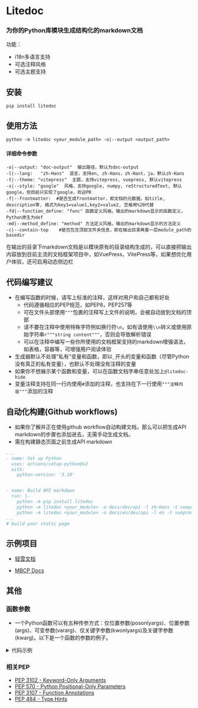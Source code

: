 # Litedoc

### 为你的Python库模块生成结构化的markdown文档

功能：

- i18n多语言支持
- 可选注释风格
- 可选主题支持

## 安装

```shell
pip install litedoc
```

## 使用方法

```shell
python -m litedoc <your_module_path> -o|--output <output_path>
```

#### 详细命令参数

```shell
-o|--output: "doc-output"  输出路径，默认为doc-output
-l|--lang:   "zh-Hans"  语言，支持en, zh-Hans，zh-Hant，ja，默认zh-Hans
-t|--theme: "vitepress"  主题，支持vitepress, vuepress, 默认vitepress
-s|--style: "google"  风格，支持google, numpy, reStructuredText, 默认google，但目前只实现了google，欢迎PR
-f|--frontmatter:  #是否生成frontmatter，即文档的元数据，如title, description等, 格式为key1=value1,key2=value2, 空格用%20代替
-fd|--function_define: "func" 函数定义风格，输出的markdown显示的函数定义，Python原生为def
-md|--method_define: "method" 方法定义风格，输出的markdown显示的方法定义
-c|--contain-top    #是否包含顶部文件夹信息，即在输出目录再套一层module_path的basedir
```

在输出的目录下markdown文档是以模块原有的目录结构生成的，可以直接把输出内容放到目前主流的文档框架项目中，如VuePress，VitePress等，如果想优化用户体验，还可启用动态侧边栏

## 代码编写建议

- 在编写函数的时候，请写上标准的注释，这样对用户和自己都有好处
    - 代码遵循相应的PEP规范，如PEP8，PEP257等
    - 可在文件头部使用`"""`包裹的注释写上文件的说明，会被自动放到文档的顶部
    - 请不要在注释中使用特殊字符例如换行符`\n`，如有请使用`\\n`转义或使用原始字符串`r"""string content"""`，否则会导致解析错误
    - 可以在注释中编写一些你所使用的文档框架支持的markdown增强语法，如表格，容器等，可增强用户阅读体验
- 生成器默认不处理"私有"变量和函数，即以`_`开头的变量和函数（尽管Python没有真正的私有变量），也默认不处理没有注释的变量
- 如果你不想展示某个函数和变量，可以在函数文档字串任意处加上`@litedoc-hide`
- 变量注释支持在同一行内使用`#`添加的注释，也支持在下一行使用`"""注释内容"""`添加的注释

## 自动化构建(Github workflows)

- 如果你了解并正在使用github workflow自动构建文档，那么可以把生成API markdown的步骤也添加进去，无需手动生成文档。
- 需在构建静态页面之前生成API markdown

```yaml
...
- name: Set up Python
  uses: actions/setup-python@v2
  with:
    python-version: '3.10'


- name: Build API markdown
  run: |-
    python -m pip install litedoc
    python -m litedoc <your_module> -o docs/dev/api -l zh-Hans -t vuepress
    python -m litedoc <your_module> -o docs/en/dev/api -l en -t vuepress'   # 请自行更改这部分
...
# build your static page
```

## 示例项目

- [轻雪文档](https://bot.liteyuki.icu)

- [MBCP Docs](https://mbcp.sfkm.me)

## 其他

### 函数参数

- 一个Python函数可以有五种传参方式：仅位置参数(posonlyargs)、位置参数(args)、可变参数(vararg)、仅关键字参数(kwonlyargs)及关键字参数(kwarg)。以下是一个函数的参数的例子。

<details>
<summary>代码示例</summary>

```python
def example1(poa1, poa2, /, a1, a2, *args, kwoa1, kwoa2, **kwargs):
    """
    这是一个示例函数
    Args:
        poa1: 仅位置参数1
        poa2: 仅位置参数2，此后的/用于分隔仅位置参数，在/之前的只能使用位置参数传参
        a1: 位置参数3
        a2: 位置参数4
        args: 可变参数，在此之后定义的形参需要使用关键字传参
        kwoa1: 关键字参数1
        kwoa2: 关键字参数2
        kwargs: 关键字可变参数
    """

example1(1, 2, 3, 4, 5, 6, 7, 8, 9, 10, kwoa1=11, kwoa2=12, kwoa3=13, kwoa4=14)
"""
传参结果
Posonlyargs:
    pos1: 1
    pos2: 2
Args:
    a1: 3
    a2: 4
Vararg:
    args: (5, 6, 7, 8, 9, 10)
Kwonlyargs:
    kwoa1: 11
    kwoa2: 12
Kwarg:
    kwargs: {'kwoa3': 13, 'kwoa4': 14}
"""


def example2(poa1, poa2, /, a1, a2, *, kwoa1, kwoa2):
    """
    这是一个示例函数
    Args:
        poa1: 仅位置参数1
        poa2: 仅位置参数2，此后的/用于分隔仅位置参数，在/之前的只能使用位置参数传参
        a1: 位置参数3
        a2: 位置参数4
        kwoa1: 关键字参数1
        kwoa2: 关键字参数2，此后的*用于分隔关键字参数，在*之后的只能使用关键字传参
    """
    pass


example2(1, 2, 3, 4, kwoa1=5, kwoa2=6)
"""
传参结果
Posonlyargs:
    pos1: 1
    pos2: 2
Args:
    a1: 3
    a2: 4
Kwonlyargs:
    kwoa1: 5
    kwoa2: 6
"""
```

</details>


### 相关PEP

- [PEP 3102 - Keyword-Only Arguments](https://www.python.org/dev/peps/pep-3102/)
- [PEP 570 - Python Positional-Only Parameters](https://www.python.org/dev/peps/pep-0570/)
- [PEP 3107 - Function Annotations](https://www.python.org/dev/peps/pep-3107/)
- [PEP 484 - Type Hints](https://www.python.org/dev/peps/pep-0484/)

